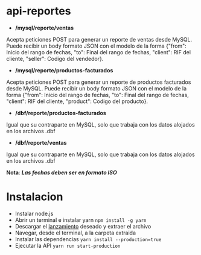 # api-reportes

- **/mysql/reporte/ventas**

Acepta peticiones POST para generar un reporte de ventas desde MySQL. Puede recibir un body formato JSON con el modelo de la forma {"from": Inicio del rango de fechas, "to": Final del rango de fechas, "client": RIF del cliente, "seller": Codigo del vendedor}.

- **/mysql/reporte/productos-facturados**

Acepta peticiones POST para generar un reporte de productos facturados desde MySQL. Puede recibir un body formato JSON con el modelo de la forma {"from": Inicio del rango de fechas, "to": Final del rango de fechas, "client": RIF del cliente, "product": Codigo del producto}.


- **/dbf/reporte/productos-facturados**

Igual que su contraparte en MySQL, solo que trabaja con los datos alojados en los archivos .dbf

- **/dbf/reporte/ventas**

Igual que su contraparte en MySQL, solo que trabaja con los datos alojados en los archivos .dbf

**Nota**: ***Las fechas deben ser en formato ISO***

# Instalacion

- Instalar node.js
- Abrir un terminal e instalar yarn `npm install -g yarn`
- Descargar el [lanzamiento](https://github.com/I-E-A-I-A-I-O/api-reportes/releases) deseado y extraer el archivo
- Navegar, desde el terminal, a la carpeta extraida
- Instalar las dependencias `yarn install --production=true`
- Ejecutar la API `yarn run start-production`
